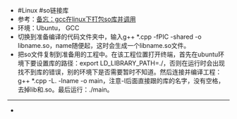 - #Linux #so链接库
- 参考：[备忘：gcc在linux下打包so库并调用](https://blog.csdn.net/zuguorui/article/details/96330102)
- 环境：Ubuntu， GCC
- 切换到准备编译的代码文件夹中，输入g++ *.cpp -fPIC -shared -o libname.so，name随便起，这时会生成一个libname.so文件。
- 把so文件复制到准备用的工程中。在该工程位置打开终端，首先在ubuntu环境下要设置库的路径：export LD_LIBRARY_PATH=./，否则在运行时会出现找不到库的错误，别的环境下是否需要暂时不知道。然后连接并编译工程：g++ *.cpp -L. -lname -o main，注意-l后面直接跟的库的名字，没有空格，去掉lib和.so。最后运行：./main。
- ---
-